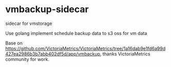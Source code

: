 # vmbackup-sidecar
sidecar for vmstorage

Use golang implement schedule backup data to s3 oss for vm data

Base on https://github.com/VictoriaMetrics/VictoriaMetrics/tree/1a16dab9e1fd6a99d427ea2986b3b7abb402df5d/app/vmbackup, thanks VictoriaMetrics community for work. 
